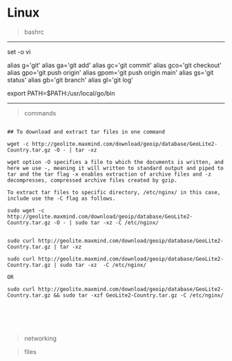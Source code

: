 # Linux


> bashrc

---

set -o vi

alias g='git'
alias ga='git add'
alias gc='git commit'
alias gco='git checkout'
alias gpo='git push origin'
alias gpom='git push origin main'
alias gs='git status'
alias gb='git branch'
alias gl='git log'



export PATH=$PATH:/usr/local/go/bin

---



> commands

```

## To download and extract tar files in one command

wget -c http://geolite.maxmind.com/download/geoip/database/GeoLite2-Country.tar.gz -O - | tar -xz  

wget option -O specifies a file to which the documents is written, and here we use -, meaning it will written to standard output and piped to tar and the tar flag -x enables extraction of archive files and -z decompresses, compressed archive files created by gzip.

To extract tar files to specific directory, /etc/nginx/ in this case, include use the -C flag as follows.

sudo wget -c http://geolite.maxmind.com/download/geoip/database/GeoLite2-Country.tar.gz -O - | sudo tar -xz -C /etc/nginx/


sudo curl http://geolite.maxmind.com/download/geoip/database/GeoLite2-Country.tar.gz | tar -xz 

sudo curl http://geolite.maxmind.com/download/geoip/database/GeoLite2-Country.tar.gz | sudo tar -xz  -C /etc/nginx/

OR 

sudo curl http://geolite.maxmind.com/download/geoip/database/GeoLite2-Country.tar.gz && sudo tar -xzf GeoLite2-Country.tar.gz -C /etc/nginx/






```



> networking




> files
